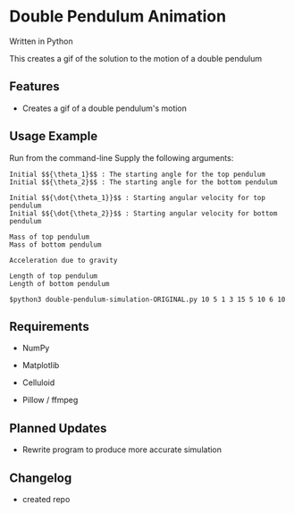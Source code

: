 # Double Pendulum Animation

Written in Python

This creates a gif of the solution to the motion of a double pendulum

## Features
- Creates a gif of a double pendulum's motion


## Usage Example

Run from the command-line
Supply the following arguments:
```
Initial $${\theta_1}$$ : The starting angle for the top pendulum
Initial $${\theta_2}$$ : The starting angle for the bottom pendulum

Initial $${\dot{\theta_1}}$$ : Starting angular velocity for top pendulum
Initial $${\dot{\theta_2}}$$ : Starting angular velocity for bottom pendulum

Mass of top pendulum 
Mass of bottom pendulum

Acceleration due to gravity

Length of top pendulum
Length of bottom pendulum
```
```$python3 double-pendulum-simulation-ORIGINAL.py 10 5 1 3 15 5 10 6 10```

## Requirements
- NumPy
- Matplotlib
- Celluloid

- Pillow / ffmpeg

## Planned Updates
- Rewrite program to produce more accurate simulation

## Changelog
- created repo


